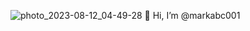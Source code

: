 ![photo_2023-08-12_04-49-28](https://github.com/markabc001/markabc001/assets/154557530/84aad085-e3dd-47a6-b09c-a320984a0af0)
👋 Hi, I’m @markabc001
